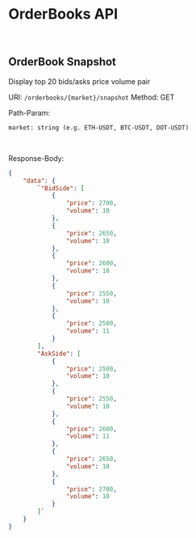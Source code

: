 # OrderBooks API

<br>

## OrderBook Snapshot

Display top 20 bids/asks price volume pair

URI: `/orderbooks/{market}/snapshot`
Method: GET

Path-Param:

```
market: string (e.g. ETH-USDT, BTC-USDT, DOT-USDT)
```

<br>

Response-Body:

```json
{
    "data": {
        `"BidSide": [
            {
                "price": 2700,
                "volume": 10
            },
            {
                "price": 2650,
                "volume": 10
            },
            {
                "price": 2600,
                "volume": 10
            },
            {
                "price": 2550,
                "volume": 10
            },
            {
                "price": 2500,
                "volume": 11
            }
        ],
        "AskSide": [
            {
                "price": 2500,
                "volume": 10
            },
            {
                "price": 2550,
                "volume": 10
            },
            {
                "price": 2600,
                "volume": 11
            },
            {
                "price": 2650,
                "volume": 10
            },
            {
                "price": 2700,
                "volume": 10
            }
        ]`
    }
}
```